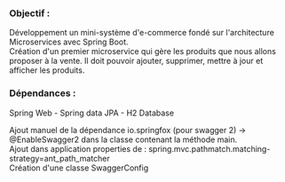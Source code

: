 ### Objectif :  
Développement un mini-système d'e-commerce fondé sur l'architecture Microservices avec Spring Boot.  
Création d'un premier microservice qui gère les produits que nous allons proposer à la vente. Il doit pouvoir ajouter, supprimer, mettre à jour et afficher les produits.  

### Dépendances :
Spring Web - Spring data JPA - H2 Database    

Ajout manuel de la dépendance io.springfox (pour swagger 2) -> @EnableSwagger2 dans la classe contenant la méthode main.  
Ajout dans application properties de : spring.mvc.pathmatch.matching-strategy=ant_path_matcher   
Création d'une classe SwaggerConfig  
